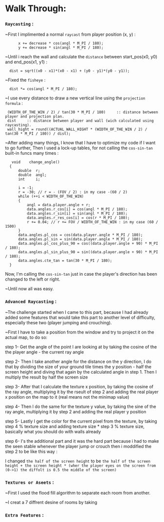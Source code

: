 # Walk Through:

### ``Raycasting`` :
 ~First I implimented a normal `raycast` from player position (x, y) :
  ```
        x += decrease * cos(angl * M_PI / 180);
        y += decrease * sin(angl * M_PI / 180);
  ```
 ~Until i reach the wall and calculate the `distance` between start_pos(x0, y0) and end_pos(x1, y1) :
  ```
    dist = sqrt((x0 - x1)*(x0 - x1) + (y0 - y1)*(y0 - y1));
  ```
 ~Fixed the `fisheye` :
  ```
    dist *= cos(angl * M_PI / 180);
  ```
 
 ~I use every distance to draw a new vertical line using the `projection formula` :
 ```
  (WIDTH_OF_THE_WIN / 2) / tan(30 * M_PI / 180)     :: distance between player and projection plan.
  dist     :: distance between player and wall (wich calculated using raycasting).
  wall_hight = round((ACTUAL_WALL_HIGHT * (WIDTH_OF_THE_WIN / 2) / tan(30 * M_PI / 180)) / dist);
 ```

~After adding many things, I know that I have to optimize my code if I want to go further, Then I used a lock-up tables, for not calling the `cos-sin-tan` built-in funcs many times :
  ```
     void    change_angle()
    {
        double  r;
        double  angl;
        int     i;

        i = -1;
        r = -30; // r = - (FOV / 2) : in my case -(60 / 2)
        while (++i < WIDTH_OF_THE_WIN)
        {
            angl = data.player.angle + r;
            data.angles.r_cos[i] = cos(angl * M_PI / 180);
            data.angles.r_sin[i] = sin(angl * M_PI / 180);
            data.angles.r_res_cos[i] = cos(r * M_PI / 180);
            r += 0.04; // r += FOV / WIDTH_OF_THE_WIN : in my case (60 / 1500)
        }
        data.angles.pl_cos = cos(data.player.angle * M_PI / 180);
        data.angles.pl_sin = sin(data.player.angle * M_PI / 180);
        data.angles.pl_cos_plus_90 = cos((data.player.angle + 90) * M_PI / 180);
        data.angles.pl_sin_plus_90 = sin((data.player.angle + 90) * M_PI / 180);
        data.angles.cte_tan = tan(30 * M_PI / 180);
    }
  ```
  Now, I'm calling the `cos-sin-tan` just in case the player's direction has been changed to the left or right.
 
  ~Until now all was easy.

### ``Advanced Raycasting`` :
  ~The challenge started when I came to this part, because I had already added some features that would take this part to another level of difficulty, especially these two (player jumping and crouching).
  
  ~First I have to take a position from the window and try to project it on the actual map, to do so:
  
  step 1- Get the angle of the point I are looking at by taking the cosine of the the player angle - the current ray angle
 
  step 2- Then I take another angle for the distance on the y direction, I do that by dividing the size of your ground tile times the y position - half the screen height  and diving that again by the calculated angle in step 1. Then I multiply the result by half the screen size
 
  step 3- After that I calculate the texture x position, by taking the cosine of the ray angle, multiplying it by the rseult of step 2 and adding the real player x position on the map to it (real means not the minimap value)
 
  step 4- Then I do the same for the texture y value, by taking the sine of the ray angle, multiplying it by step 2 and adding the real player y position
 
  step 5- Lastly I get the color for the current pixel from the texture, by taking step 4 % texture size and adding texture size * step 3 % texture size, basically what you should do with walls already
 
  step 6- I's the additional part and it was the hard part because i had to make the seen stable whenever the player jump or crouch then i moddified
the step 2
to be like this way : 

I changed `the half of the screen height` to be `the half of the screen height + the screen height * (wher the player eyes on the screen from (0->1) the diffolt is 0.5 the middle of the screen)`

### ``Textures or Aseets`` :
  ~First I used the flood fill algorithm to separate each room from another.
  
  ~I creat a 7 diffrent desine of rooms by taking 
### ``Extra Features`` :
